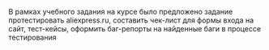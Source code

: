 В рамках учебного задания на курсе было предложено задание протестировать aliexpress.ru, составить чек-лист для формы входа на сайт, тест-кейсы, оформить баг-репорты на найденные баги в процессе тестирования
